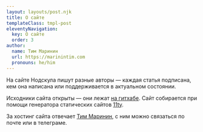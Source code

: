 ```yaml
---
layout: layouts/post.njk
title: О сайте
templateClass: tmpl-post
eleventyNavigation:
  key: О сайте
  order: 3
author:
  name: Тим Маринин
  url: https://marinintim.com
  pronouns: he/him
---
```


На сайте Нодскула пишут разные авторы — каждая статья подписана,
кем она написана или поддерживается в актуальном состоянии.

Исходники сайта открыты — они лежат [на гитхабе][ngh].
Сайт собирается при помощи генератора статических сайтов [11ty][11ty].

За хостинг сайта отвечает [Тим Маринин][marinintim], с ним можно связаться
по почте или в телеграме.

[ngh]: https://nodeschool.ru
[11ty]: https://11ty.dev
[marinintim]: https://marinintim.com